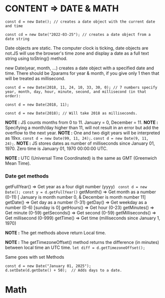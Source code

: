 # CONTENT => DATE & MATH

```
const d = new Date(); // creates a date object with the current date and time
```
```
const cd = new Date("2022-03-25"); // creates a date object from a date string
```

Date objects are static. The computer clock is ticking, date objects are not.JS  will use the browser's time zone and display a date as a full text string using toString() method.

new Date(year, month, ...) creates a date object with a specified date and time. There should be 2params for year & month, if you give only 1 then that will be treated as millisecond.

```
const d = new Date(2018, 11, 24, 10, 33, 30, 0); // 7 numbers specify year, month, day, hour, minute, second, and millisecond (in that order):

const d = new Date(2018, 11);

const d = new Date(2018); // Will take 2018 as milliseconds.
```

**NOTE :** JS counts months from 0 to 11. January = 0, December = 11. 
**NOTE :** Specifying a month/day higher than 11, will not result in an error but add the overflow to the next year.
**NOTE :** One and two digit years will be interpreted as 19xx. ```const d = new Date(99, 11, 24);```.  ```const d = new Date(9, 11, 24);```.
**NOTE :** JS stores dates as number of milliseconds since January 01, 1970. Zero time is January 01, 1970 00:00:00 UTC.

**NOTE :** UTC (Universal Time Coordinated) is the same as GMT (Greenwich Mean Time).

### Date get methods

getFullYear()	=> Get year as a four digit number (yyyy) ``` const d = new Date(); const y = d.getFullYear()```
getMonth()	=> Get month as a number (0-11) [ January is month number 0, & December is month number 11]
getDate()	=> Get day as a number (1-31)
getDay()	=> Get weekday as a number (0-6) [sunday is 0]
getHours() =>	Get hour (0-23)
getMinutes()	=> Get minute (0-59)
getSeconds() =>	Get second (0-59)
getMilliseconds() =>	Get millisecond (0-999)
getTime()	=> Get time (milliseconds since January 1, 1970)

**NOTE :** The get methods above return Local time.

**NOTE :** The getTimezoneOffset() method returns the difference (in minutes) between local time an UTC time. ```let diff = d.getTimezoneOffset();```

Same goes with set Methods

```
const d = new Date("January 01, 2025");
d.setDate(d.getDate() + 50);  // Adds days to a date.
```

# Math



